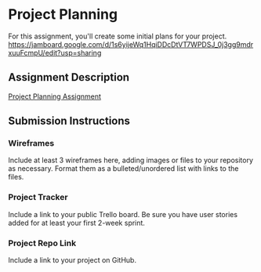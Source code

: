 # Project Planning
For this assignment, you'll create some initial plans for your project.
https://jamboard.google.com/d/1s6yijeWq1HqiDDcDtVT7WPDSJ_0j3gg9mdrxuuFcmpU/edit?usp=sharing

## Assignment Description
[Project Planning Assignment](https://education.launchcode.org/liftoff/modules/assignments/project-planning)

## Submission Instructions

### Wireframes

Include at least 3 wireframes here, adding images or files to your repository as necessary. Format them as a bulleted/unordered list with links to the files.

### Project Tracker

Include a link to your public Trello board. Be sure you have user stories added for at least your first 2-week sprint.

### Project Repo Link

Include a link to your project on GitHub.
